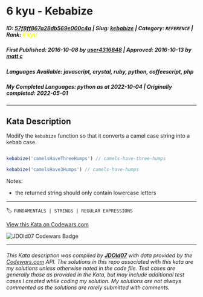 # 6 kyu - Kebabize

##### **ID**: [57f8ff867a28db569e000c4a](https://www.codewars.com/kata/57f8ff867a28db569e000c4a) | **Slug**: [kebabize](https://www.codewars.com/kata/57f8ff867a28db569e000c4a) | **Category**: `REFERENCE` | **Rank**: <span style="color:yellow">6 kyu</span>

##### **First Published**: 2016-10-08 ***by*** [user4316848](https://www.codewars.com/users/user4316848) | **Approved**: 2016-10-13 ***by*** [matt c](https://www.codewars.com/users/matt%20c)

##### **Languages Available**: javascript, crystal, ruby, python, coffeescript, php

##### **My Completed Languages**: python ***as at*** 2022-10-04 | **Originally completed**: 2022-05-01

---

## Kata Description


Modify the `kebabize` function so that it converts a camel case string into a kebab case.





```javascript

kebabize('camelsHaveThreeHumps') // camels-have-three-humps

kebabize('camelsHave3Humps') // camels-have-humps

```



Notes:

  - the returned string should only contain lowercase letters

---


🏷 `FUNDAMENTALS | STRINGS | REGULAR EXPRESSIONS`


[View this Kata on Codewars.com](https://www.codewars.com/kata/57f8ff867a28db569e000c4a)

![](https://www.codewars.com/users/jdold07/badges/large "JDOld07 Codewars Badge")

---

###### *This Kata description was compiled by [**JDOld07**](https://tpstech.dev) with data provided by the [Codewars.com](https://www.codewars.com) API.  The solutions in this repo associated with this kata are my solutions unless otherwise noted in the code file.  Test cases are generally those as provided in the Kata, but may include additional test cases I created while coding my solution.  My solutions are not always commented as the solutions are rarely submitted with comments.*
